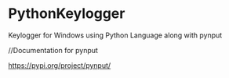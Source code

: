 # PythonKeylogger
Keylogger for Windows using Python Language along with pynput

//Documentation for pynput

https://pypi.org/project/pynput/
